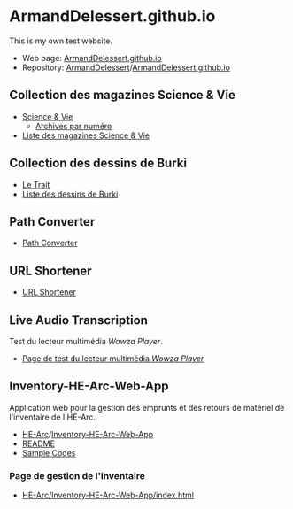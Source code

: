 # ArmandDelessert.github.io

This is my own test website.

* Web page: [ArmandDelessert.github.io](https://armanddelessert.github.io/)
* Repository: [ArmandDelessert](https://github.com/ArmandDelessert)/[ArmandDelessert.github.io](https://github.com/ArmandDelessert/ArmandDelessert.github.io)

## Collection des magazines Science & Vie

* [Science & Vie](https://www.science-et-vie.com/)
  * [Archives par numéro](https://www.science-et-vie.com/archives-par-numero)
* [Liste des magazines Science & Vie](https://armanddelessert.github.io/Science&Vie/Science&Vie.html)

## Collection des dessins de Burki

* [Le Trait](https://letrait.ch/)
* [Liste des dessins de Burki](https://armanddelessert.github.io/DessinsBurki/DessinsBurki.html)

## Path Converter

* [Path Converter](https://armanddelessert.github.io/PathConverter/index.html)

## URL Shortener

* [URL Shortener](https://armanddelessert.github.io/UrlShortener/index.html)

## Live Audio Transcription

Test du lecteur multimédia *Wowza Player*.

* [Page de test du lecteur multimédia *Wowza Player*](https://armanddelessert.github.io/LiveAudioTranscription/index.html)

## Inventory-HE-Arc-Web-App

Application web pour la gestion des emprunts et des retours de matériel de l'inventaire de l'HE-Arc.

* [HE-Arc](https://github.com/HE-Arc)/[Inventory-HE-Arc-Web-App](https://github.com/HE-Arc/Inventory-HE-Arc-Web-App)
* [README](Inventory-HE-Arc-Web-App/README.md)
* [Sample Codes](Inventory-HE-Arc-Web-App/SampleCodes.md)

### Page de gestion de l'inventaire

* [HE-Arc/Inventory-HE-Arc-Web-App/index.html](https://armanddelessert.github.io/Inventory-HE-Arc-Web-App/index.html)
